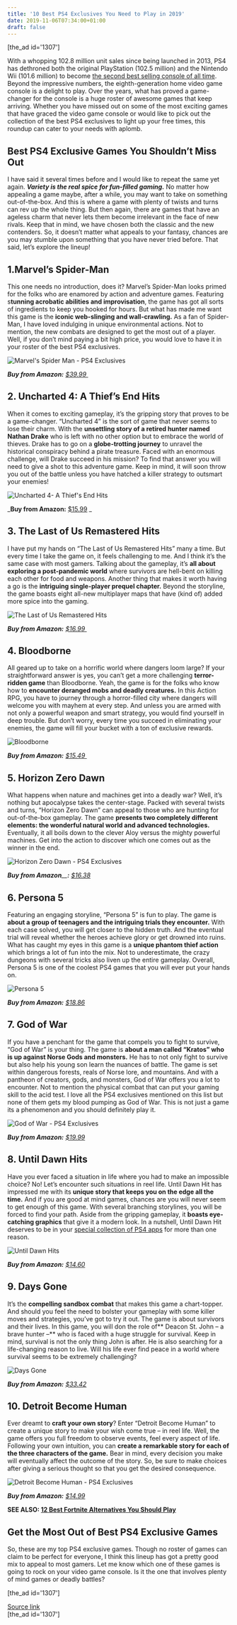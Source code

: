 ```yaml
---
title: '10 Best PS4 Exclusives You Need to Play in 2019'
date: 2019-11-06T07:34:00+01:00
draft: false
---
```


\[the\_ad id='1307'\]  
  

  

With a whopping 102.8 million unit sales since being launched in 2013, PS4 has dethroned both the original PlayStation (102.5 million) and the Nintendo Wii (101.6 million) to become [the second best selling console of all time](https://beebom.com/ps4-second-best-selling-console-sales-numbers/). Beyond the impressive numbers, the eighth-generation home video game console is a delight to play. Over the years, what has proved a game-changer for the console is a huge roster of awesome games that keep arriving. Whether you have missed out on some of the most exciting games that have graced the video game console or would like to pick out the collection of the best PS4 exclusives to light up your free times, this roundup can cater to your needs with aplomb.  

Best PS4 Exclusive Games You Shouldn’t Miss Out
-----------------------------------------------

  

I have said it several times before and I would like to repeat the same yet again. _**Variety is the real spice for fun-filled gaming.**_ No matter how appealing a game maybe, after a while, you may want to take on something out-of-the-box. And this is where a game with plenty of twists and turns can rev up the whole thing. But then again, there are games that have an ageless charm that never lets them become irrelevant in the face of new rivals. Keep that in mind, we have chosen both the classic and the new contenders. So, it doesn’t matter what appeals to your fantasy, chances are you may stumble upon something that you have never tried before. That said, let’s explore the lineup!  

1.Marvel’s Spider-Man
---------------------

  

This one needs no introduction, does it? Marvel’s Spider-Man looks primed for the folks who are enamored by action and adventure games. Featuring s**tunning acrobatic abilities and improvisation**, the game has got all sorts of ingredients to keep you hooked for hours. But what has made me want this game is the **iconic web-slinging and wall-crawling.** As a fan of Spider-Man, I have loved indulging in unique environmental actions. Not to mention, the new combats are designed to get the most out of a player. Well, if you don’t mind paying a bit high price, you would love to have it in your roster of the best PS4 exclusives.  

![Marvel's Spider Man - PS4 Exclusives](https://beebom.com/wp-content/uploads/2019/11/Spider-.jpg)

_**Buy from Amazon:** [$39.99 ](https://geni.us/KegLj)_  

2\. Uncharted 4: A Thief’s End Hits
-----------------------------------

  

When it comes to exciting gameplay, it’s the gripping story that proves to be a game-changer. “Uncharted 4” is the sort of game that never seems to lose their charm. With the **unsettling story of a retired hunter named Nathan Drake** who is left with no other option but to embrace the world of thieves. Drake has to go on a **globe-trotting journey** to unravel the historical conspiracy behind a pirate treasure. Faced with an enormous challenge, will Drake succeed in his mission? To find that answer you will need to give a shot to this adventure game. Keep in mind, it will soon throw you out of the battle unless you have hatched a killer strategy to outsmart your enemies!  

![Uncharted 4- A Thief's End Hits](https://beebom.com/wp-content/uploads/2019/11/Uncharted-4-A-Thiefs-End-Hits.jpg)

_**Buy from Amazon:** [$15.99](https://geni.us/V0eGsG) _  

3\. The Last of Us Remastered Hits
----------------------------------

  

I have put my hands on “The Last of Us Remastered Hits” many a time. But every time I take the game on, it feels challenging to me. And I think it’s the same case with most gamers. Talking about the gameplay, it’s **all about exploring a post-pandemic world** where survivors are hell-bent on killing each other for food and weapons. Another thing that makes it worth having a go is the **intriguing single-player prequel chapter.** Beyond the storyline, the game boasts eight all-new multiplayer maps that have (kind of) added more spice into the gaming.

  
  

  

![The Last of Us Remastered Hits](https://beebom.com/wp-content/uploads/2019/11/The-Last-of-Us-Remastered-Hits.jpg)

_**Buy from Amazon:** [$16.99 ](https://geni.us/Bsgp6zA)_  

4\. Bloodborne
--------------

  

All geared up to take on a horrific world where dangers loom large? If your straightforward answer is yes, you can’t get a more challenging **terror-ridden game** than Bloodborne. Yeah, the game is for the folks who know how to **encounter deranged mobs and deadly creatures.** In this Action RPG, you have to journey through a horror-filled city where dangers will welcome you with mayhem at every step. And unless you are armed with not only a powerful weapon and smart strategy, you would find yourself in deep trouble. But don’t worry, every time you succeed in eliminating your enemies, the game will fill your bucket with a ton of exclusive rewards.  

![Bloodborne](https://beebom.com/wp-content/uploads/2019/11/Bloodborne.jpg)

_**Buy from Amazon:** [$15.49 ](https://geni.us/ozPsJ1)_  

5\. Horizon Zero Dawn
---------------------

  

What happens when nature and machines get into a deadly war? Well, it’s nothing but apocalypse takes the center-stage. Packed with several twists and turns, “Horizon Zero Dawn” can appeal to those who are hunting for out-of-the-box gameplay. The game **presents two completely different elements: the wonderful natural world and advanced technologies.** Eventually, it all boils down to the clever Aloy versus the mighty powerful machines. Get into the action to discover which one comes out as the winner in the end.  

![Horizon Zero Dawn - PS4 Exclusives](https://beebom.com/wp-content/uploads/2019/11/Horizon-Zero-Dawn.jpg)

_**Buy from Amazon**__**:** [$16.38](https://geni.us/IDMEKkl)_  

6\. Persona 5
-------------

  

Featuring an engaging storyline, “Persona 5” is fun to play. The game is **about a group of teenagers and the intriguing trials they encounter.** With each case solved, you will get closer to the hidden truth. And the eventual trial will reveal whether the heroes achieve glory or get drowned into ruins. What has caught my eyes in this game is a **unique phantom thief action** which brings a lot of fun into the mix. Not to underestimate, the crazy dungeons with several tricks also liven up the entire gameplay. Overall, Persona 5 is one of the coolest PS4 games that you will ever put your hands on.

  
  

  

![Persona 5](https://beebom.com/wp-content/uploads/2019/11/Persona-5.jpg)

_**Buy from Amazon:** [$18.86](https://geni.us/ADvWFdN)_  

7\. God of War
--------------

  

If you have a penchant for the game that compels you to fight to survive, “God of War” is your thing. The game is **about a man called “Kratos” who is up against Norse Gods and monsters.** He has to not only fight to survive but also help his young son learn the nuances of battle. The game is set within dangerous forests, reals of Norse lore, and mountains. And with a pantheon of creators, gods, and monsters, God of War offers you a lot to encounter. Not to mention the physical combat that can put your gaming skill to the acid test. I love all the PS4 exclusives mentioned on this list but none of them gets my blood pumping as God of War. This is not just a game its a phenomenon and you should definitely play it.  

![God of War - PS4 Exclusives](https://beebom.com/wp-content/uploads/2019/11/God-of-War.jpg)

_**Buy from Amazon:** [$19.99](https://geni.us/5rs9u)_  

8\. Until Dawn Hits
-------------------

  

Have you ever faced a situation in life where you had to make an impossible choice? No! Let’s encounter such situations in reel life. Until Dawn Hit has impressed me with its **unique story that keeps you on the edge all the time.** And if you are good at mind games, chances are you will never seem to get enough of this game. With several branching storylines, you will be forced to find your path. Aside from the gripping gameplay, it **boasts eye-catching graphics** that give it a modern look. In a nutshell, Until Dawn Hit deserves to be in your [special collection of PS4 apps](https://beebom.com/best-ps4-apps/) for more than one reason.  

![Until Dawn Hits](https://beebom.com/wp-content/uploads/2019/11/Until-Dawn-Hits-.jpg)

_**Buy from Amazon:** [$14.60](https://geni.us/B1so)_  

9\. Days Gone
-------------

  

It’s the **compelling sandbox combat** that makes this game a chart-topper. And should you feel the need to bolster your gameplay with some killer moves and strategies, you’ve got to try it out. The game is about survivors and their lives. In this game, you will don the role of** Deacon St. John – a brave hunter –** who is faced with a huge struggle for survival. Keep in mind, survival is not the only thing John is after. He is also searching for a life-changing reason to live. Will his life ever find peace in a world where survival seems to be extremely challenging?

  
  

  

![Days Gone](https://beebom.com/wp-content/uploads/2019/11/Days-Gone.jpg)

_**Buy from Amazon:** [$33.42](https://geni.us/KtW7H)_  

10\. Detroit Become Human
-------------------------

  

Ever dreamt to **craft your own story**? Enter “Detroit Become Human” to create a unique story to make your wish come true – in reel life. Well, the game offers you full freedom to observe events, feel every aspect of life. Following your own intuition, you can **create a remarkable story for each of the three characters of the game.** Bear in mind, every decision you make will eventually affect the outcome of the story. So, be sure to make choices after giving a serious thought so that you get the desired consequence.  

![Detroit Become Human - PS4 Exclusives](https://beebom.com/wp-content/uploads/2019/11/Detroit-Become-Human-.jpg)

_**Buy from Amazon:** [$14.99](https://geni.us/T9wSc)_  

**SEE ALSO: [12 Best Fortnite Alternatives You Should Play](https://beebom.com/best-fortnite-alternatives/)**  

Get the Most Out of Best PS4 Exclusive Games
--------------------------------------------

  

So, these are my top PS4 exclusive games. Though no roster of games can claim to be perfect for everyone, I think this lineup has got a pretty good mix to appeal to most gamers. Let me know which one of these games is going to rock on your video game console. Is it the one that involves plenty of mind games or deadly battles?  

  
\[the\_ad id='1307'\]  
  
[Source link](https://beebom.com/best-ps4-exclusives-you-should-play/)  
\[the\_ad id='1307'\]
